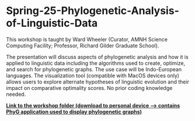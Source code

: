 # Spring-25-Phylogenetic-Analysis-of-Linguistic-Data

This workshop is taught by Ward Wheeler (Curator, AMNH Science Computing Facility; Professor, Richard Gilder Graduate School). 

The presentation will discuss aspects of phylogenetic analysis and how it is applied to linguistic data including the algorithms used to create, optimize, and search for phylogenetic graphs. The use case will be Indo-European languages. The visualization tool (compatible with MacOS devices only) allows users to explore alternate hypotheses of linguistic evolution and their impact on comparative optimality scores. No prior coding knowledge needed.

**[Link to the workshop folder (download to personal device --> contains PhyG application used to display phylogenetic graphs)](https://bit.ly/csc-lang-folder)**
